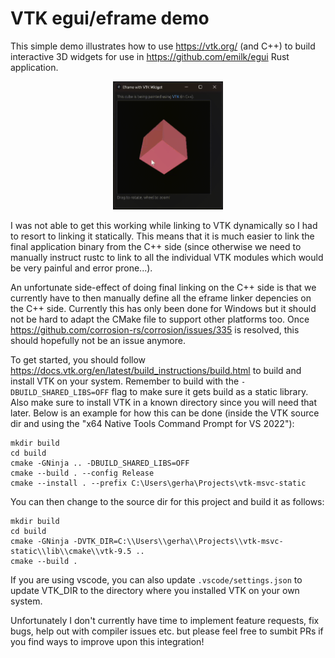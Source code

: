 # VTK egui/eframe demo

This simple demo illustrates how to use https://vtk.org/ (and C++) to build interactive 3D widgets for use in https://github.com/emilk/egui Rust application.

<div align="center">
  <img src="Demo.gif" width="35%" height="35%">
</div>

I was not able to get this working while linking to VTK dynamically so I had to resort to linking it statically. This means that it is much easier to link the final application binary from the C++ side (since otherwise we need to manually instruct rustc to link to all the individual VTK modules which would be very painful and error prone...).

An unfortunate side-effect of doing final linking on the C++ side is that we currently have to then manually define all the eframe linker depencies on the C++ side. Currently this has only been done for Windows but it should not be hard to adapt the CMake file to support other platforms too. Once https://github.com/corrosion-rs/corrosion/issues/335 is resolved, this should hopefully not be an issue anymore.

To get started, you should follow https://docs.vtk.org/en/latest/build_instructions/build.html to build and install VTK on your system. Remember to build with the `-DBUILD_SHARED_LIBS=OFF` flag to make sure it gets build as a static library. Also make sure to install VTK in a known directory since you will need that later. Below is an example for how this can be done (inside the VTK source dir and using the "x64 Native Tools Command Prompt for VS 2022"):

    mkdir build
    cd build
    cmake -GNinja .. -DBUILD_SHARED_LIBS=OFF
    cmake --build . --config Release
    cmake --install . --prefix C:\Users\gerha\Projects\vtk-msvc-static

You can then change to the source dir for this project and build it as follows:

    mkdir build
    cd build
    cmake -GNinja -DVTK_DIR=C:\\Users\\gerha\\Projects\\vtk-msvc-static\\lib\\cmake\\vtk-9.5 ..
    cmake --build .

If you are using vscode, you can also update `.vscode/settings.json` to update VTK_DIR to the directory where you installed VTK on your own system.

Unfortunately I don't currently have time to implement feature requests, fix bugs, help out with compiler issues etc. but please feel free to sumbit PRs if you find ways to improve upon this integration!
